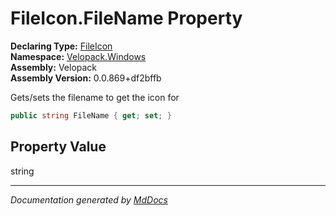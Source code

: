 ﻿<!--  
  <auto-generated>   
    The contents of this file were generated by a tool.  
    Changes to this file may be list if the file is regenerated  
  </auto-generated>   
-->

# FileIcon.FileName Property

**Declaring Type:** [FileIcon](../index.md)  
**Namespace:** [Velopack.Windows](../../index.md)  
**Assembly:** Velopack  
**Assembly Version:** 0.0.869+df2bffb

Gets\/sets the filename to get the icon for

```csharp
public string FileName { get; set; }
```

## Property Value

string

___

*Documentation generated by [MdDocs](https://github.com/ap0llo/mddocs)*

